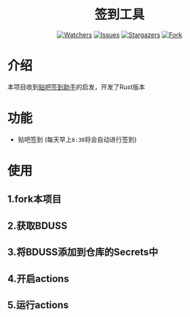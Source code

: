 <div align="center">
  <h1 align="center">签到工具</h1>
  <p align="center">
    <a href="https://github.com/KiritanTakechi/sign-in">
      <img alt="Watchers" src="https://img.shields.io/github/watchers/KiritanTakechi/sign-in?style=for-the-badge&logo=github&color=ff69b4&logoColor=fff&labelColor=333"></a>
    <a href="https://github.com/KiritanTakechi/sign-in/issues">
      <img alt="Issues" src="https://img.shields.io/github/issues/KiritanTakechi/sign-in?style=for-the-badge&logo=gitbook&color=yellow&logoColor=fff&labelColor=333"></a>
    <a href="https://github.com/KiritanTakechi/sign-in/stargazers">
      <img alt="Stargazers" src="https://img.shields.io/github/stars/KiritanTakechi/sign-in?style=for-the-badge&logo=starship&color=blueviolet&logoColor=fff&labelColor=333"></a>
    <a href="https://github.com/KiritanTakechi/sign-in/forks">
      <img alt="Fork" src="https://img.shields.io/github/forks/KiritanTakechi/sign-in?style=for-the-badge&logo=forgejo&color=green&logoColor=fff&labelColor=333"/></a>
  </p>
</div>

# 介绍
本项目收到[贴吧签到助手](https://github.com/LuoSue/TiebaSignIn-1)的启发，开发了Rust版本

# 功能
+  贴吧签到 (每天早上`6:30`将会自动进行签到)

# 使用
## 1.fork本项目
## 2.获取BDUSS
## 3.将BDUSS添加到仓库的Secrets中
## 4.开启actions
## 5.运行actions
